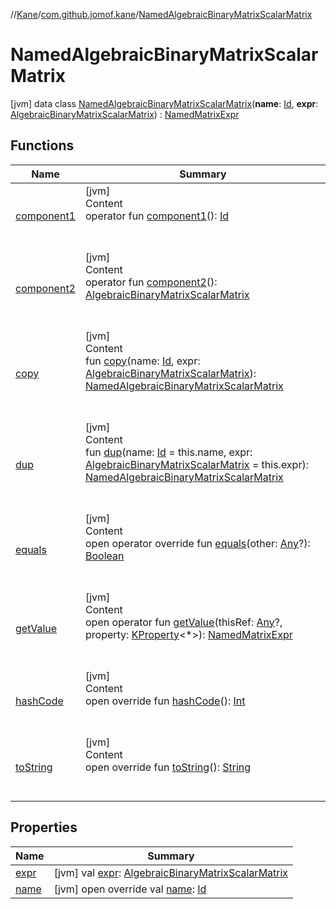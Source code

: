 //[Kane](../../index.md)/[com.github.jomof.kane](../index.md)/[NamedAlgebraicBinaryMatrixScalarMatrix](index.md)



# NamedAlgebraicBinaryMatrixScalarMatrix  
 [jvm] data class [NamedAlgebraicBinaryMatrixScalarMatrix](index.md)(**name**: [Id](../../com.github.jomof.kane.impl/index.md#%5Bcom.github.jomof.kane.impl%2FId%2F%2F%2FPointingToDeclaration%2F%5D%2FClasslikes%2F-2004631606), **expr**: [AlgebraicBinaryMatrixScalarMatrix](../-algebraic-binary-matrix-scalar-matrix/index.md)) : [NamedMatrixExpr](../-named-matrix-expr/index.md)   


## Functions  
  
|  Name|  Summary| 
|---|---|
| <a name="com.github.jomof.kane/NamedAlgebraicBinaryMatrixScalarMatrix/component1/#/PointingToDeclaration/"></a>[component1](component1.md)| <a name="com.github.jomof.kane/NamedAlgebraicBinaryMatrixScalarMatrix/component1/#/PointingToDeclaration/"></a>[jvm]  <br>Content  <br>operator fun [component1](component1.md)(): [Id](../../com.github.jomof.kane.impl/index.md#%5Bcom.github.jomof.kane.impl%2FId%2F%2F%2FPointingToDeclaration%2F%5D%2FClasslikes%2F-2004631606)  <br><br><br>
| <a name="com.github.jomof.kane/NamedAlgebraicBinaryMatrixScalarMatrix/component2/#/PointingToDeclaration/"></a>[component2](component2.md)| <a name="com.github.jomof.kane/NamedAlgebraicBinaryMatrixScalarMatrix/component2/#/PointingToDeclaration/"></a>[jvm]  <br>Content  <br>operator fun [component2](component2.md)(): [AlgebraicBinaryMatrixScalarMatrix](../-algebraic-binary-matrix-scalar-matrix/index.md)  <br><br><br>
| <a name="com.github.jomof.kane/NamedAlgebraicBinaryMatrixScalarMatrix/copy/#kotlin.Any#com.github.jomof.kane.AlgebraicBinaryMatrixScalarMatrix/PointingToDeclaration/"></a>[copy](copy.md)| <a name="com.github.jomof.kane/NamedAlgebraicBinaryMatrixScalarMatrix/copy/#kotlin.Any#com.github.jomof.kane.AlgebraicBinaryMatrixScalarMatrix/PointingToDeclaration/"></a>[jvm]  <br>Content  <br>fun [copy](copy.md)(name: [Id](../../com.github.jomof.kane.impl/index.md#%5Bcom.github.jomof.kane.impl%2FId%2F%2F%2FPointingToDeclaration%2F%5D%2FClasslikes%2F-2004631606), expr: [AlgebraicBinaryMatrixScalarMatrix](../-algebraic-binary-matrix-scalar-matrix/index.md)): [NamedAlgebraicBinaryMatrixScalarMatrix](index.md)  <br><br><br>
| <a name="com.github.jomof.kane/NamedAlgebraicBinaryMatrixScalarMatrix/dup/#kotlin.Any#com.github.jomof.kane.AlgebraicBinaryMatrixScalarMatrix/PointingToDeclaration/"></a>[dup](dup.md)| <a name="com.github.jomof.kane/NamedAlgebraicBinaryMatrixScalarMatrix/dup/#kotlin.Any#com.github.jomof.kane.AlgebraicBinaryMatrixScalarMatrix/PointingToDeclaration/"></a>[jvm]  <br>Content  <br>fun [dup](dup.md)(name: [Id](../../com.github.jomof.kane.impl/index.md#%5Bcom.github.jomof.kane.impl%2FId%2F%2F%2FPointingToDeclaration%2F%5D%2FClasslikes%2F-2004631606) = this.name, expr: [AlgebraicBinaryMatrixScalarMatrix](../-algebraic-binary-matrix-scalar-matrix/index.md) = this.expr): [NamedAlgebraicBinaryMatrixScalarMatrix](index.md)  <br><br><br>
| <a name="kotlin/Any/equals/#kotlin.Any?/PointingToDeclaration/"></a>[equals](../../com.github.jomof.kane.impl.types/-double-algebraic-type/index.md#%5Bkotlin%2FAny%2Fequals%2F%23kotlin.Any%3F%2FPointingToDeclaration%2F%5D%2FFunctions%2F-2004631606)| <a name="kotlin/Any/equals/#kotlin.Any?/PointingToDeclaration/"></a>[jvm]  <br>Content  <br>open operator override fun [equals](../../com.github.jomof.kane.impl.types/-double-algebraic-type/index.md#%5Bkotlin%2FAny%2Fequals%2F%23kotlin.Any%3F%2FPointingToDeclaration%2F%5D%2FFunctions%2F-2004631606)(other: [Any](https://kotlinlang.org/api/latest/jvm/stdlib/kotlin/-any/index.html)?): [Boolean](https://kotlinlang.org/api/latest/jvm/stdlib/kotlin/-boolean/index.html)  <br><br><br>
| <a name="com.github.jomof.kane/MatrixExpr/getValue/#kotlin.Any?#kotlin.reflect.KProperty[*]/PointingToDeclaration/"></a>[getValue](../-matrix-expr/get-value.md)| <a name="com.github.jomof.kane/MatrixExpr/getValue/#kotlin.Any?#kotlin.reflect.KProperty[*]/PointingToDeclaration/"></a>[jvm]  <br>Content  <br>open operator fun [getValue](../-matrix-expr/get-value.md)(thisRef: [Any](https://kotlinlang.org/api/latest/jvm/stdlib/kotlin/-any/index.html)?, property: [KProperty](https://kotlinlang.org/api/latest/jvm/stdlib/kotlin.reflect/-k-property/index.html)<*>): [NamedMatrixExpr](../-named-matrix-expr/index.md)  <br><br><br>
| <a name="kotlin/Any/hashCode/#/PointingToDeclaration/"></a>[hashCode](../../com.github.jomof.kane.impl.types/-double-algebraic-type/index.md#%5Bkotlin%2FAny%2FhashCode%2F%23%2FPointingToDeclaration%2F%5D%2FFunctions%2F-2004631606)| <a name="kotlin/Any/hashCode/#/PointingToDeclaration/"></a>[jvm]  <br>Content  <br>open override fun [hashCode](../../com.github.jomof.kane.impl.types/-double-algebraic-type/index.md#%5Bkotlin%2FAny%2FhashCode%2F%23%2FPointingToDeclaration%2F%5D%2FFunctions%2F-2004631606)(): [Int](https://kotlinlang.org/api/latest/jvm/stdlib/kotlin/-int/index.html)  <br><br><br>
| <a name="com.github.jomof.kane/NamedAlgebraicBinaryMatrixScalarMatrix/toString/#/PointingToDeclaration/"></a>[toString](to-string.md)| <a name="com.github.jomof.kane/NamedAlgebraicBinaryMatrixScalarMatrix/toString/#/PointingToDeclaration/"></a>[jvm]  <br>Content  <br>open override fun [toString](to-string.md)(): [String](https://kotlinlang.org/api/latest/jvm/stdlib/kotlin/-string/index.html)  <br><br><br>


## Properties  
  
|  Name|  Summary| 
|---|---|
| <a name="com.github.jomof.kane/NamedAlgebraicBinaryMatrixScalarMatrix/expr/#/PointingToDeclaration/"></a>[expr](expr.md)| <a name="com.github.jomof.kane/NamedAlgebraicBinaryMatrixScalarMatrix/expr/#/PointingToDeclaration/"></a> [jvm] val [expr](expr.md): [AlgebraicBinaryMatrixScalarMatrix](../-algebraic-binary-matrix-scalar-matrix/index.md)   <br>
| <a name="com.github.jomof.kane/NamedAlgebraicBinaryMatrixScalarMatrix/name/#/PointingToDeclaration/"></a>[name](name.md)| <a name="com.github.jomof.kane/NamedAlgebraicBinaryMatrixScalarMatrix/name/#/PointingToDeclaration/"></a> [jvm] open override val [name](name.md): [Id](../../com.github.jomof.kane.impl/index.md#%5Bcom.github.jomof.kane.impl%2FId%2F%2F%2FPointingToDeclaration%2F%5D%2FClasslikes%2F-2004631606)   <br>


